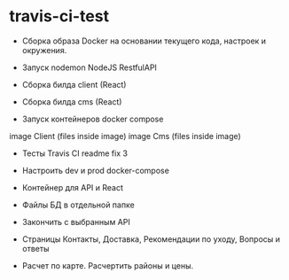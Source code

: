 # travis-ci-test

- Сборка образа Docker на основании текущего кода, настроек и окружения.

- Запуск nodemon NodeJS RestfulAPI
- Сборка билда client (React)
- Сборка билда cms (React)
- Запуск контейнеров docker compose

image Client (files inside image)
image Cms (files inside image)

- Тесты Travis CI
readme
fix 3

- Настроить dev и prod docker-compose
- Контейнер для API и React
- Файлы БД в отдельной папке
- Закончить с выбранным API
- Страницы Контакты, Доставка, Рекомендации по уходу, Вопросы и ответы
- Расчет по карте. Расчертить районы и цены.
